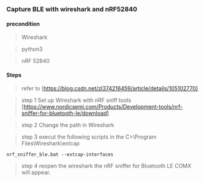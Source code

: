 ### Capture BLE with wireshark and nRF52840

#### precondition

> Wireshark

> python3

> nRF 52840


#### Steps

> refer to [https://blog.csdn.net/zl374216459/article/details/105102770]

> step 1 Set up Wireshark with nRF sniff tools
[https://www.nordicsemi.com/Products/Development-tools/nrf-sniffer-for-bluetooth-le/download]

> step 2 Change the path in Wireshark

> step 3 execut the following scripts in the C>\Program Files\Wireshark\extcap
```
nrf_sniffer_ble.bat --extcap-interfaces
```

> step 4 reopen the wireshark the nRF sniffer for Bluetooth LE COMX will appear.

> 
